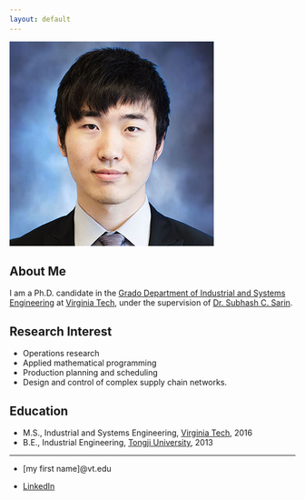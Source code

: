 ```yaml
---
layout: default
---
```



<img class="profile-picture" src="F_Sun.jpg">

## About Me

I am a Ph.D. candidate in the [Grado Department of Industrial and Systems Engineering](http://www.ise.vt.edu/) at [Virginia Tech](http://www.vt.edu/), under the supervision of [Dr. Subhash C. Sarin](http://www.ise.vt.edu/People/Faculty/Bios/Sarin_bio.html).  

## Research Interest

* Operations research
* Applied mathematical programming 
* Production planning and scheduling
* Design and control of complex supply chain networks.

## Education

* M.S., Industrial and Systems Engineering, [Virginia Tech](http://www.vt.edu/), 2016
* B.E., Industrial Engineering, [Tongji University](http://www.tongji.edu.cn/), 2013

---

* [my first name]@vt.edu

* [LinkedIn](https://www.linkedin.com/in/fangzhousun)

